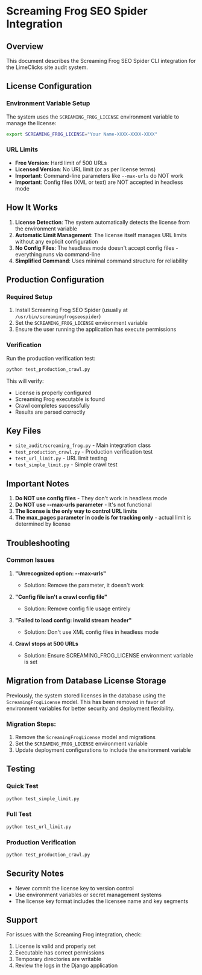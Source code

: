 # Screaming Frog SEO Spider Integration

## Overview
This document describes the Screaming Frog SEO Spider CLI integration for the LimeClicks site audit system.

## License Configuration

### Environment Variable Setup
The system uses the `SCREAMING_FROG_LICENSE` environment variable to manage the license:

```bash
export SCREAMING_FROG_LICENSE="Your Name-XXXX-XXXX-XXXX"
```

### URL Limits
- **Free Version**: Hard limit of 500 URLs
- **Licensed Version**: No URL limit (or as per license terms)
- **Important**: Command-line parameters like `--max-urls` do NOT work
- **Important**: Config files (XML or text) are NOT accepted in headless mode

## How It Works

1. **License Detection**: The system automatically detects the license from the environment variable
2. **Automatic Limit Management**: The license itself manages URL limits without any explicit configuration
3. **No Config Files**: The headless mode doesn't accept config files - everything runs via command-line
4. **Simplified Command**: Uses minimal command structure for reliability

## Production Configuration

### Required Setup
1. Install Screaming Frog SEO Spider (usually at `/usr/bin/screamingfrogseospider`)
2. Set the `SCREAMING_FROG_LICENSE` environment variable
3. Ensure the user running the application has execute permissions

### Verification
Run the production verification test:
```bash
python test_production_crawl.py
```

This will verify:
- License is properly configured
- Screaming Frog executable is found
- Crawl completes successfully
- Results are parsed correctly

## Key Files

- `site_audit/screaming_frog.py` - Main integration class
- `test_production_crawl.py` - Production verification test
- `test_url_limit.py` - URL limit testing
- `test_simple_limit.py` - Simple crawl test

## Important Notes

1. **Do NOT use config files** - They don't work in headless mode
2. **Do NOT use --max-urls parameter** - It's not functional
3. **The license is the only way to control URL limits**
4. **The max_pages parameter in code is for tracking only** - actual limit is determined by license

## Troubleshooting

### Common Issues

1. **"Unrecognized option: --max-urls"**
   - Solution: Remove the parameter, it doesn't work

2. **"Config file isn't a crawl config file"**
   - Solution: Remove config file usage entirely

3. **"Failed to load config: invalid stream header"**
   - Solution: Don't use XML config files in headless mode

4. **Crawl stops at 500 URLs**
   - Solution: Ensure SCREAMING_FROG_LICENSE environment variable is set

## Migration from Database License Storage

Previously, the system stored licenses in the database using the `ScreamingFrogLicense` model. This has been removed in favor of environment variables for better security and deployment flexibility.

### Migration Steps:
1. Remove the `ScreamingFrogLicense` model and migrations
2. Set the `SCREAMING_FROG_LICENSE` environment variable
3. Update deployment configurations to include the environment variable

## Testing

### Quick Test
```bash
python test_simple_limit.py
```

### Full Test
```bash
python test_url_limit.py
```

### Production Verification
```bash
python test_production_crawl.py
```

## Security Notes

- Never commit the license key to version control
- Use environment variables or secret management systems
- The license key format includes the licensee name and key segments

## Support

For issues with the Screaming Frog integration, check:
1. License is valid and properly set
2. Executable has correct permissions
3. Temporary directories are writable
4. Review the logs in the Django application